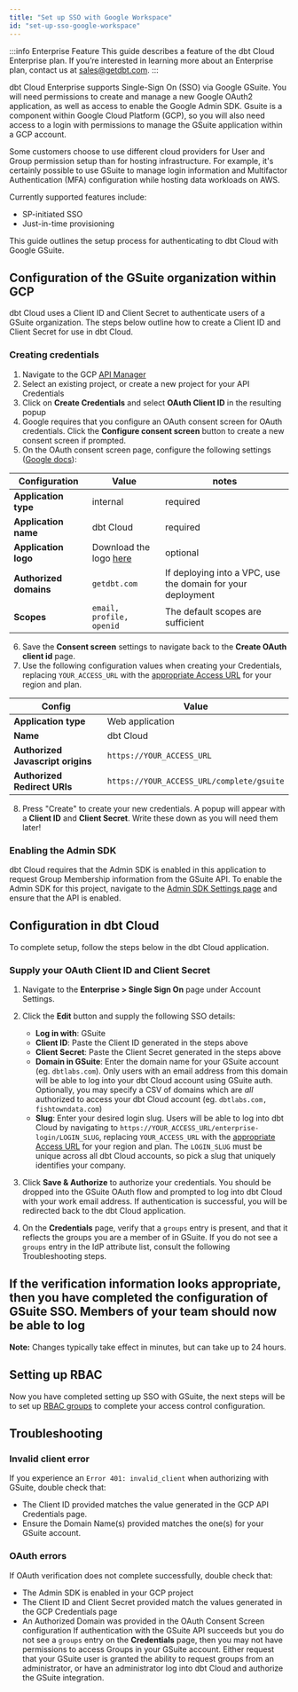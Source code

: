 ```yaml
---
title: "Set up SSO with Google Workspace"
id: "set-up-sso-google-workspace"
---
```


:::info Enterprise Feature
This guide describes a feature of the dbt Cloud Enterprise plan. If you’re
interested in learning more about an Enterprise plan, contact us at
sales@getdbt.com.
:::

dbt Cloud Enterprise supports Single-Sign On (SSO) via Google GSuite. You will need
permissions to create and manage a new Google OAuth2 application, as well as
access to enable the Google Admin SDK. Gsuite is a component within Google
Cloud Platform (GCP), so you will also need access to a login with permissions
to manage the GSuite application within a GCP account.

Some customers choose to use different cloud providers for User and Group permission setup
than for hosting infrastructure. For example, it's certainly possible to use GSuite to
manage login information and Multifactor Authentication (MFA) configuration while hosting
data workloads on AWS.

 Currently supported features include:

* SP-initiated SSO
* Just-in-time provisioning

This guide outlines the setup process for authenticating to dbt Cloud with
Google GSuite.

## Configuration of the GSuite organization within GCP

dbt Cloud uses a Client ID and Client Secret to authenticate users of a
GSuite organization. The steps below outline how to create a Client ID and
Client Secret for use in dbt Cloud.

### Creating credentials

1. Navigate to the GCP [API Manager](https://console.developers.google.com/projectselector/apis/credentials)
2. Select an existing project, or create a new project for your API Credentials
3. Click on **Create Credentials** and select **OAuth Client ID** in the resulting
   popup
4. Google requires that you configure an OAuth consent screen for OAuth
   credentials. Click the **Configure consent screen** button to create
   a new consent screen if prompted.
5. On the OAuth consent screen page, configure the following settings ([Google docs](https://support.google.com/cloud/answer/6158849?hl=en#userconsent)):

| Configuration          | Value        | notes |
| ---------------------- | ------------ | ------ |
| **Application type**   | internal     | required |
| **Application name**   | dbt Cloud    | required |
| **Application logo**   | Download the logo <a href="https://www.getdbt.com/ui/img/dbt-icon.png" target="_blank" rel="noopener noreferrer">here</a> | optional |
| **Authorized domains** | `getdbt.com` | If deploying into a VPC, use the domain for your deployment |
| **Scopes** | `email, profile, openid` | The default scopes are sufficient |

<Lightbox src="/img/docs/dbt-cloud/dbt-cloud-enterprise/gsuite/gsuite-sso-consent-top.png" title="GSuite Consent Screen configuration"/>

6. Save the **Consent screen** settings to navigate back to the **Create OAuth client
   id** page.
7. Use the following configuration values when creating your Credentials, replacing `YOUR_ACCESS_URL` with the [appropriate Access URL](/docs/cloud/about-cloud/regions-ip-addresses) for your region and plan.

| Config | Value |
| ------ | ----- |
| **Application type** | Web application |
| **Name** | dbt Cloud |
| **Authorized Javascript origins** | `https://YOUR_ACCESS_URL` |
| **Authorized Redirect URIs** | `https://YOUR_ACCESS_URL/complete/gsuite` |

<Lightbox src="/img/docs/dbt-cloud/dbt-cloud-enterprise/gsuite/gsuite-sso-credentials.png" title="GSuite Credentials configuration"/>

8. Press "Create" to create your new credentials. A popup will appear
with a **Client ID** and **Client Secret**. Write these down as you will need them later!

### Enabling the Admin SDK

dbt Cloud requires that the Admin SDK is enabled in this application to request
Group Membership information from the GSuite API. To enable the Admin SDK for
this project, navigate to the [Admin SDK Settings page](https://console.developers.google.com/apis/api/admin.googleapis.com/overview)
and ensure that the API is enabled.

<Lightbox src="/img/docs/dbt-cloud/dbt-cloud-enterprise/7f36f50-Screen_Shot_2019-12-03_at_10.15.01_AM.png" title="The 'Admin SDK' page"/>

## Configuration in dbt Cloud

To complete setup, follow the steps below in the dbt Cloud application.

### Supply your OAuth Client ID and Client Secret

1. Navigate to the **Enterprise &gt; Single Sign On** page under Account
Settings.
2. Click the **Edit** button and supply the following SSO details:
    - **Log in with**: GSuite
    - **Client ID**: Paste the Client ID generated in the steps above
    - **Client Secret**: Paste the Client Secret generated in the steps above
    - **Domain in GSuite**: Enter the domain name for your GSuite account (eg. `dbtlabs.com`).
      Only users with an email address from this domain will be able to log into your dbt Cloud
      account using GSuite auth. Optionally, you may specify a CSV of domains
      which are _all_ authorized to access your dbt Cloud account (eg. `dbtlabs.com, fishtowndata.com`)
    - **Slug**: Enter your desired login slug. Users will be able to log into dbt
      Cloud by navigating to `https://YOUR_ACCESS_URL/enterprise-login/LOGIN_SLUG`, replacing `YOUR_ACCESS_URL` with the [appropriate Access URL](/docs/cloud/about-cloud/regions-ip-addresses) for your region and plan. The `LOGIN_SLUG` must
      be unique across all dbt Cloud accounts, so pick a slug that uniquely
      identifies your company.
    <Lightbox src="/img/docs/dbt-cloud/dbt-cloud-enterprise/gsuite/gsuite-sso-cloud-config.png" title="GSuite SSO Configuration"/>
3. Click **Save &amp; Authorize** to authorize your credentials. You should be
   dropped into the GSuite OAuth flow and prompted to log into dbt Cloud with
   your work email address. If authentication is successful, you will be
   redirected back to the dbt Cloud application.
4. On the **Credentials** page, verify that a `groups` entry is
   present, and that it reflects the groups you are a member of in GSuite. If
   you do not see a `groups` entry in the IdP attribute list, consult the following
   Troubleshooting steps.

    <Lightbox src="/img/docs/dbt-cloud/dbt-cloud-enterprise/gsuite/gsuite-sso-cloud-verify.png" title="GSuite verify groups"/>

If the verification information looks appropriate, then you have completed
the configuration of GSuite SSO. Members of your team should now be able to log
-

**Note:** Changes typically take effect in minutes, but can take up to 24 hours.

## Setting up RBAC
Now you have completed setting up SSO with GSuite, the next steps will be to set up
[RBAC groups](/docs/cloud/manage-access/enterprise-permissions) to complete your access control configuration.

## Troubleshooting


### Invalid client error

If you experience an `Error 401: invalid_client` when authorizing with GSuite, double check that:
 - The Client ID provided matches the value generated in the GCP API Credentials page.
 - Ensure the Domain Name(s) provided matches the one(s) for your GSuite account.

### OAuth errors

If OAuth verification does not complete successfully, double check that:
 - The Admin SDK is enabled in your GCP project
 - The Client ID and Client Secret provided match the values generated in the
   GCP Credentials page
 - An Authorized Domain was provided in the OAuth Consent Screen configuration
If authentication with the GSuite API succeeds but you do not see a
`groups` entry on the **Credentials** page, then you may not have
permissions to access Groups in your GSuite account. Either request that your
GSuite user is granted the ability to request groups from an administrator, or
have an administrator log into dbt Cloud and authorize the GSuite integration.

